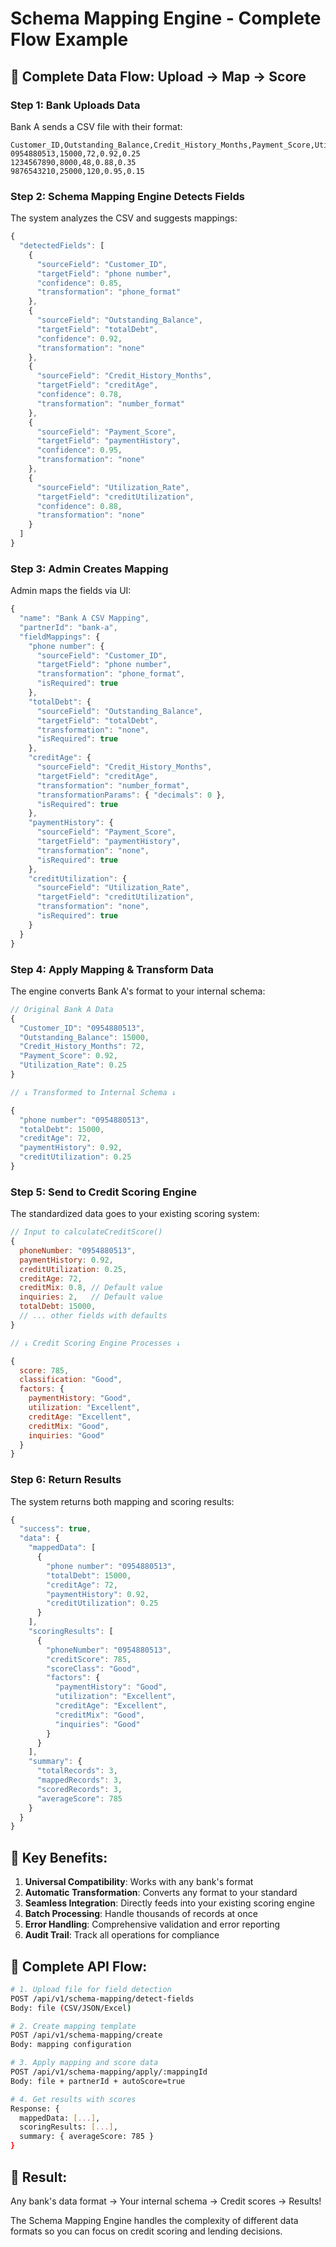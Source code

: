 # Schema Mapping Engine - Complete Flow Example

## 🎯 **Complete Data Flow: Upload → Map → Score**

### **Step 1: Bank Uploads Data**
Bank A sends a CSV file with their format:
```csv
Customer_ID,Outstanding_Balance,Credit_History_Months,Payment_Score,Utilization_Rate
0954880513,15000,72,0.92,0.25
1234567890,8000,48,0.88,0.35
9876543210,25000,120,0.95,0.15
```

### **Step 2: Schema Mapping Engine Detects Fields**
The system analyzes the CSV and suggests mappings:
```javascript
{
  "detectedFields": [
    {
      "sourceField": "Customer_ID",
      "targetField": "phone number",
      "confidence": 0.85,
      "transformation": "phone_format"
    },
    {
      "sourceField": "Outstanding_Balance", 
      "targetField": "totalDebt",
      "confidence": 0.92,
      "transformation": "none"
    },
    {
      "sourceField": "Credit_History_Months",
      "targetField": "creditAge", 
      "confidence": 0.78,
      "transformation": "number_format"
    },
    {
      "sourceField": "Payment_Score",
      "targetField": "paymentHistory",
      "confidence": 0.95,
      "transformation": "none"
    },
    {
      "sourceField": "Utilization_Rate",
      "targetField": "creditUtilization", 
      "confidence": 0.88,
      "transformation": "none"
    }
  ]
}
```

### **Step 3: Admin Creates Mapping**
Admin maps the fields via UI:
```javascript
{
  "name": "Bank A CSV Mapping",
  "partnerId": "bank-a",
  "fieldMappings": {
    "phone number": {
      "sourceField": "Customer_ID",
      "targetField": "phone number", 
      "transformation": "phone_format",
      "isRequired": true
    },
    "totalDebt": {
      "sourceField": "Outstanding_Balance",
      "targetField": "totalDebt",
      "transformation": "none", 
      "isRequired": true
    },
    "creditAge": {
      "sourceField": "Credit_History_Months",
      "targetField": "creditAge",
      "transformation": "number_format",
      "transformationParams": { "decimals": 0 },
      "isRequired": true
    },
    "paymentHistory": {
      "sourceField": "Payment_Score", 
      "targetField": "paymentHistory",
      "transformation": "none",
      "isRequired": true
    },
    "creditUtilization": {
      "sourceField": "Utilization_Rate",
      "targetField": "creditUtilization", 
      "transformation": "none",
      "isRequired": true
    }
  }
}
```

### **Step 4: Apply Mapping & Transform Data**
The engine converts Bank A's format to your internal schema:
```javascript
// Original Bank A Data
{
  "Customer_ID": "0954880513",
  "Outstanding_Balance": 15000,
  "Credit_History_Months": 72,
  "Payment_Score": 0.92,
  "Utilization_Rate": 0.25
}

// ↓ Transformed to Internal Schema ↓

{
  "phone number": "0954880513",
  "totalDebt": 15000,
  "creditAge": 72,
  "paymentHistory": 0.92,
  "creditUtilization": 0.25
}
```

### **Step 5: Send to Credit Scoring Engine**
The standardized data goes to your existing scoring system:
```javascript
// Input to calculateCreditScore()
{
  phoneNumber: "0954880513",
  paymentHistory: 0.92,
  creditUtilization: 0.25,
  creditAge: 72,
  creditMix: 0.8, // Default value
  inquiries: 2,   // Default value
  totalDebt: 15000,
  // ... other fields with defaults
}

// ↓ Credit Scoring Engine Processes ↓

{
  score: 785,
  classification: "Good",
  factors: {
    paymentHistory: "Good",
    utilization: "Excellent", 
    creditAge: "Excellent",
    creditMix: "Good",
    inquiries: "Good"
  }
}
```

### **Step 6: Return Results**
The system returns both mapping and scoring results:
```javascript
{
  "success": true,
  "data": {
    "mappedData": [
      {
        "phone number": "0954880513",
        "totalDebt": 15000,
        "creditAge": 72,
        "paymentHistory": 0.92,
        "creditUtilization": 0.25
      }
    ],
    "scoringResults": [
      {
        "phoneNumber": "0954880513",
        "creditScore": 785,
        "scoreClass": "Good",
        "factors": {
          "paymentHistory": "Good",
          "utilization": "Excellent",
          "creditAge": "Excellent",
          "creditMix": "Good", 
          "inquiries": "Good"
        }
      }
    ],
    "summary": {
      "totalRecords": 3,
      "mappedRecords": 3,
      "scoredRecords": 3,
      "averageScore": 785
    }
  }
}
```

## 🎯 **Key Benefits:**

1. **Universal Compatibility**: Works with any bank's format
2. **Automatic Transformation**: Converts any format to your standard
3. **Seamless Integration**: Directly feeds into your existing scoring engine
4. **Batch Processing**: Handle thousands of records at once
5. **Error Handling**: Comprehensive validation and error reporting
6. **Audit Trail**: Track all operations for compliance

## 🔄 **Complete API Flow:**

```bash
# 1. Upload file for field detection
POST /api/v1/schema-mapping/detect-fields
Body: file (CSV/JSON/Excel)

# 2. Create mapping template
POST /api/v1/schema-mapping/create
Body: mapping configuration

# 3. Apply mapping and score data
POST /api/v1/schema-mapping/apply/:mappingId
Body: file + partnerId + autoScore=true

# 4. Get results with scores
Response: {
  mappedData: [...],
  scoringResults: [...],
  summary: { averageScore: 785 }
}
```

## 🎉 **Result:**
Any bank's data format → Your internal schema → Credit scores → Results!

The Schema Mapping Engine handles the complexity of different data formats so you can focus on credit scoring and lending decisions. 